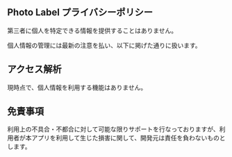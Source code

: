 ## Photo Label プライバシーポリシー

第三者に個人を特定できる情報を提供することはありません。

個人情報の管理には最新の注意を払い、以下に掲げた通りに扱います。

## アクセス解析
現時点で、個人情報を利用する機能はありません。

## 免責事項
利用上の不具合・不都合に対して可能な限りサポートを行なっておりますが、利用者が本アプリを利用して生じた損害に関して、開発元は責任を負わないものとします。

